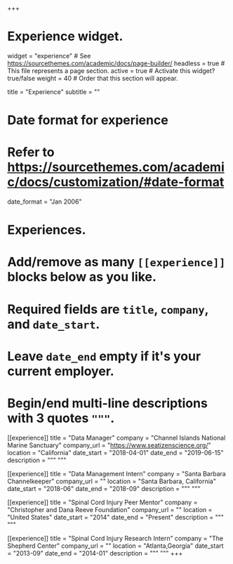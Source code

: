 +++
# Experience widget.
widget = "experience"  # See https://sourcethemes.com/academic/docs/page-builder/
headless = true  # This file represents a page section.
active = true  # Activate this widget? true/false
weight = 40  # Order that this section will appear.

title = "Experience"
subtitle = ""

# Date format for experience
#   Refer to https://sourcethemes.com/academic/docs/customization/#date-format
date_format = "Jan 2006"

# Experiences.
#   Add/remove as many `[[experience]]` blocks below as you like.
#   Required fields are `title`, `company`, and `date_start`.
#   Leave `date_end` empty if it's your current employer.
#   Begin/end multi-line descriptions with 3 quotes `"""`.

[[experience]]
  title = "Data Manager"
  company = "Channel Islands National Marine Sanctuary"
  company_url = "https://www.seatizenscience.org/"
  location = "California"
  date_start = "2018-04-01"
  date_end = "2019-06-15"
  description = """
  """

[[experience]]
  title = "Data Management Intern"
  company = "Santa Barbara Channelkeeper"
  company_url = ""
  location = "Santa Barbara, California"
  date_start = "2018-06"
  date_end = "2018-09"
  description = """
  """
  
  [[experience]]
  title = "Spinal Cord Injury Peer Mentor"
  company = "Christopher and Dana Reeve Foundation"
  company_url = ""
  location = "United States"
  date_start = "2014"
  date_end = "Present"
  description = """
  """
  
  [[experience]]
  title = "Spinal Cord Injury Research Intern"
  company = "The Shepherd Center"
  company_url = ""
  location = "Atlanta,Georgia"
  date_start = "2013-09"
  date_end = "2014-01"
  description = """
  """
+++
